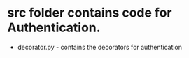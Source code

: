 # src folder contains code for Authentication.
- decorator.py - contains the decorators for authentication